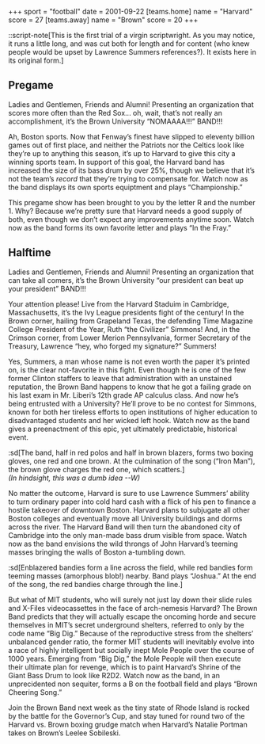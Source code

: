+++
sport = "football"
date = 2001-09-22
[teams.home]
name = "Harvard"
score = 27
[teams.away]
name = "Brown"
score = 20
+++

::script-note[This is the first trial of a virgin scriptwright. As you may notice, it runs a little long, and was cut both for length and for content (who knew people would be upset by Lawrence Summers references?). It exists here in its original form.]

## Pregame

Ladies and Gentlemen, Friends and Alumni! Presenting an organization that scores more often than the Red Sox... oh, wait, that’s not really an accomplishment, it’s the Brown University “NOMAAAA!!!” BAND!!!

Ah, Boston sports. Now that Fenway’s finest have slipped to eleventy billion games out of first place, and neither the Patriots nor the Celtics look like they’re up to anything this season, it’s up to Harvard to give this city a winning sports team. In support of this goal, the Harvard band has increased the size of its bass drum by over 25%, though we believe that it’s not the team’s _record_ that they’re trying to compensate for. Watch now as the band displays its own sports equiptment and plays “Championship.”

This pregame show has been brought to you by the letter R and the number 1. Why? Because we’re pretty sure that Harvard needs a good supply of both, even though we don’t expect any improvements anytime soon. Watch now as the band forms its own favorite letter and plays “In the Fray.”

## Halftime

Ladies and Gentlemen, Friends and Alumni! Presenting an organization that can take all comers, it’s the Brown University “our president can beat up your president” BAND!!!

Your attention please! Live from the Harvard Staduim in Cambridge, Massachusetts, it’s the Ivy League presidents fight of the century! In the Brown corner, hailing from Grapeland Texas, the defending Time Magazine College President of the Year, Ruth “the Civilizer” Simmons! And, in the Crimson corner, from Lower Merion Pennsylvania, former Secretary of the Treasury, Lawrence “hey, who forged my signature?” Summers!

Yes, Summers, a man whose name is not even worth the paper it’s printed on, is the clear not-favorite in this fight. Even though he is one of the few former Clinton staffers to leave that administration with an unstained reputation, the Brown Band happens to know that he got a failing grade on his last exam in Mr. Liberi’s 12th grade AP calculus class. And now he’s being entrusted with a University? He’ll prove to be no contest for Simmons, known for both her tireless efforts to open institutions of higher education to disadvantaged students and her wicked left hook. Watch now as the band gives a preenactment of this epic, yet ultimately predictable, historical event.

:sd[The band, half in red polos and half in brown blazers, forms two boxing gloves, one red and one brown. At the culmination of the song (“Iron Man”), the brown glove charges the red one, which scatters.]\
_(In hindsight, this was a dumb idea --W)_

No matter the outcome, Harvard is sure to use Lawrence Summers’ ability to turn ordinary paper into cold hard cash with a flick of his pen to finance a hostile takeover of downtown Boston. Harvard plans to subjugate all other Boston colleges and eventually move all University buildings and dorms across the river. The Harvard Band will then turn the abandoned city of Cambridge into the only man-made bass drum visible from space. Watch now as the band envisions the wild throngs of John Harvard’s teeming masses bringing the walls of Boston a-tumbling down.

:sd[Enblazered bandies form a line across the field, while red bandies form teeming masses (amorphous blob!) nearby. Band plays “Joshua.” At the end of the song, the red bandies charge through the line.]

But what of MIT students, who will surely not just lay down their slide rules and X-Files videocassettes in the face of arch-nemesis Harvard? The Brown Band predicts that they will actually escape the oncoming horde and secure themselves in MIT’s secret underground shelters, referred to only by the code name “Big Dig.” Because of the reproductive stress from the shelters’ unbalanced gender ratio, the former MIT students will inevitably evolve into a race of highly intelligent but socially inept Mole People over the course of 1000 years. Emerging from “Big Dig,” the Mole People will then execute their ultimate plan for revenge, which is to paint Harvard’s Shrine of the Giant Bass Drum to look like R2D2. Watch now as the band, in an unprecidented non sequiter, forms a B on the football field and plays “Brown Cheering Song.”

Join the Brown Band next week as the tiny state of Rhode Island is rocked by the battle for the Governor’s Cup, and stay tuned for round two of the Harvard vs. Brown boxing grudge match when Harvard’s Natalie Portman takes on Brown’s Leelee Sobileski.
